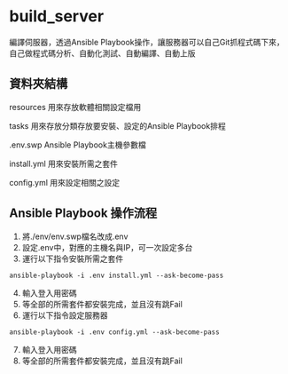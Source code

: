 # build_server
編譯伺服器，透過Ansible Playbook操作，讓服務器可以自己Git抓程式碼下來，自己做程式碼分析、自動化測試、自動編譯、自動上版

## 資料夾結構
resources 用來存放軟體相關設定檔用

tasks 用來存放分類存放要安裝、設定的Ansible Playbook排程

.env.swp Ansible Playbook主機參數檔

install.yml 用來安裝所需之套件

config.yml 用來設定相關之設定

## Ansible Playbook 操作流程
1. 將./env/env.swp檔名改成.env
2. 設定.env中，對應的主機名與IP，可一次設定多台
3. 運行以下指令安裝所需之套件
```
ansible-playbook -i .env install.yml --ask-become-pass
```
4. 輸入登入用密碼
5. 等全部的所需套件都安裝完成，並且沒有跳Fail
6. 運行以下指令設定服務器
```
ansible-playbook -i .env config.yml --ask-become-pass
```
7. 輸入登入用密碼
8. 等全部的所需套件都安裝完成，並且沒有跳Fail